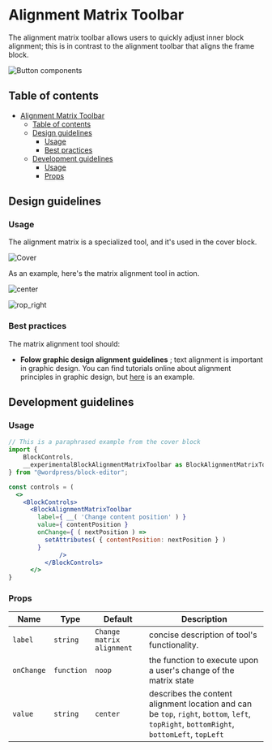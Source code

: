 # Alignment Matrix Toolbar
The alignment matrix toolbar allows users to quickly adjust inner block alignment; this is in contrast to the alignment toolbar that aligns the frame block.

![Button components](https://i.imgur.com/PxYkgL5.png)

## Table of contents

- [Alignment Matrix Toolbar](#alignment-matrix-toolbar)
	- [Table of contents](#table-of-contents)
	- [Design guidelines](#design-guidelines)
		- [Usage](#usage)
		- [Best practices](#best-practices)
	- [Development guidelines](#development-guidelines)
		- [Usage](#usage-1)
		- [Props](#props)

## Design guidelines

### Usage

The alignment matrix is a specialized tool, and it's used in the cover block.

![Cover](https://i.imgur.com/nJjqen8.png)

As an example, here's the matrix alignment tool in action.

![center](https://i.imgur.com/0Ce1fZm.png)


![rop_right](https://i.imgur.com/yGGf6IP.png)

### Best practices

The matrix alignment tool should:

- **Folow graphic design alignment guidelines** ; text alignment is important in graphic design. You can find tutorials online about alignment principles in graphic design, but [here](https://www.printwand.com/blog/basic-alignment-principles-in-graphic-design-with-examples) is an example.


## Development guidelines

### Usage

```jsx
// This is a paraphrased example from the cover block
import { 
    BlockControls,
    __experimentalBlockAlignmentMatrixToolbar as BlockAlignmentMatrixToolbar
} from "@wordpress/block-editor";

const controls = (
  <>
    <BlockControls>
      <BlockAlignmentMatrixToolbar
        label={ __( 'Change content position' ) }
        value={ contentPosition }
        onChange={ ( nextPosition ) =>
          setAttributes( { contentPosition: nextPosition } )
        }
              />
          </BlockControls>
      </>
}
```

### Props


Name | Type | Default | Description
--- | --- | --- | ---
`label` | `string` | `Change matrix alignment` | concise description of tool's functionality.
`onChange` | `function` | `noop` | the function to execute upon a user's change of the matrix state
`value` | `string` | `center` | describes the content alignment location and can be `top`, `right`, `bottom`, `left`, `topRight`, `bottomRight`, `bottomLeft`, `topLeft`

